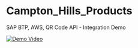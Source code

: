 # Campton_Hills_Products
SAP BTP, AWS, QR Code API - Integration Demo
 
 [![Demo Video](http://img.youtube.com/vi/-KQAxt5-mCk/0.jpg)](https://www.youtube.com/watch?v=-KQAxt5-mCk)
